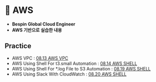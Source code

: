 # 📗 AWS
- **Bespin Global Cloud Engineer**
- **AWS 기반으로 실습한 내용**
## Practice
- AWS VPC : [08.13 AWS VPC](practice/01_AWS.md)
- AWS Using Shell For t3.small Automation : [08.14 AWS SHELL](practice/02_AWS.md)
- AWS Using Shell For *.log File to S3 Automation : [08.19 AWS SHELL](practice/03_AWS.md)
- AWS Using Slack With CloudWatch : [08.20 AWS SHELL](practice/04_AWS.md)